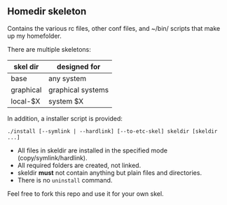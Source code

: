 ## Homedir skeleton

Contains the various rc files, other conf files, and ~/bin/ scripts that make up my homefolder.

There are multiple skeletons:

| skel dir   | designed for      |
| ---------- | ----------------- |
| base       | any system        |
| graphical  | graphical systems |
| local-$X   | system $X         |

In addition, a installer script is provided:

`./install [--symlink | --hardlink] [--to-etc-skel] skeldir [skeldir ...]`

 - All files in skeldir are installed in the specified mode (copy/symlink/hardlink).
 - All required folders are created, not linked.
 - skeldir __must__ not contain anything but plain files and directories.
 - There is no `uninstall` command.

Feel free to fork this repo and use it for your own skel.

